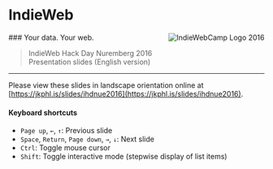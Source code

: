 # IndieWeb
<img src="https://cdn.rawgit.com/jkphl/indieweb-talk/master/public/img/indiewebcamp.svg" alt="IndieWebCamp Logo 2016" align="right"/>
### Your data. Your web.

> IndieWeb Hack Day Nuremberg 2016<br/>
> Presentation slides (English version)

___

Please view these slides in landscape orientation online at [https://jkphl.is/slides/ihdnue2016](https://jkphl.is/slides/ihdnue2016).

#### Keyboard shortcuts

* `Page up`, `←`, `↑`: Previous slide
* `Space`, `Return`, `Page down`, `→`, `↓`: Next slide
* `Ctrl`: Toggle mouse cursor
* `Shift`: Toggle interactive mode (stepwise display of list items)
